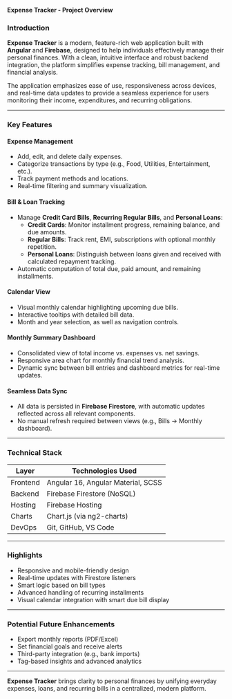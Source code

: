 **Expense Tracker - Project Overview**

### Introduction
**Expense Tracker** is a modern, feature-rich web application built with **Angular** and **Firebase**, designed to help individuals effectively manage their personal finances. With a clean, intuitive interface and robust backend integration, the platform simplifies expense tracking, bill management, and financial analysis.

The application emphasizes ease of use, responsiveness across devices, and real-time data updates to provide a seamless experience for users monitoring their income, expenditures, and recurring obligations.

---

### Key Features

#### Expense Management
- Add, edit, and delete daily expenses.
- Categorize transactions by type (e.g., Food, Utilities, Entertainment, etc.).
- Track payment methods and locations.
- Real-time filtering and summary visualization.

#### Bill & Loan Tracking
- Manage **Credit Card Bills**, **Recurring Regular Bills**, and **Personal Loans**:
  - **Credit Cards**: Monitor installment progress, remaining balance, and due amounts.
  - **Regular Bills**: Track rent, EMI, subscriptions with optional monthly repetition.
  - **Personal Loans**: Distinguish between loans given and received with calculated repayment tracking.
- Automatic computation of total due, paid amount, and remaining installments.

#### Calendar View
- Visual monthly calendar highlighting upcoming due bills.
- Interactive tooltips with detailed bill data.
- Month and year selection, as well as navigation controls.

#### Monthly Summary Dashboard
- Consolidated view of total income vs. expenses vs. net savings.
- Responsive area chart for monthly financial trend analysis.
- Dynamic sync between bill entries and dashboard metrics for real-time updates.

#### Seamless Data Sync
- All data is persisted in **Firebase Firestore**, with automatic updates reflected across all relevant components.
- No manual refresh required between views (e.g., Bills → Monthly dashboard).

---

### Technical Stack
| Layer         | Technologies Used                          |
|---------------|---------------------------------------------|
| Frontend      | Angular 16, Angular Material, SCSS         |
| Backend       | Firebase Firestore (NoSQL)                 |
| Hosting       | Firebase Hosting                           |
| Charts        | Chart.js (via ng2-charts)                  |
| DevOps        | Git, GitHub, VS Code                       |

---

### Highlights
- Responsive and mobile-friendly design
- Real-time updates with Firestore listeners
- Smart logic based on bill types
- Advanced handling of recurring installments
- Visual calendar integration with smart due bill display

---

### Potential Future Enhancements
- Export monthly reports (PDF/Excel)
- Set financial goals and receive alerts
- Third-party integration (e.g., bank imports)
- Tag-based insights and advanced analytics

---

**Expense Tracker** brings clarity to personal finances by unifying everyday expenses, loans, and recurring bills in a centralized, modern platform.

